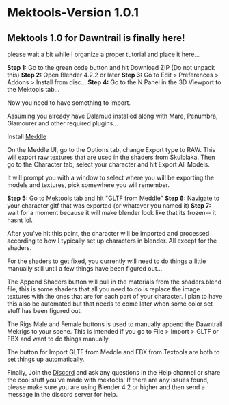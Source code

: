# Mektools-Version 1.0.1
## Mektools 1.0 for Dawntrail is finally here!

 
 
 please wait a bit while I organize a proper tutorial and place it here...


 **Step 1:** Go to the green code button and hit Download ZIP (Do not unpack this)
 **Step 2:** Open Blender 4.2.2 or later
 **Step 3:** Go to Edit > Preferences > Addons > Install from disc...
 **Step 4:** Go to the N Panel in the 3D Viewport to the Mektools tab...

 Now you need to have something to import.

 Assuming you already have Dalamud installed along with Mare, Penumbra, Glamourer and other required plugins...

 Install [Meddle](https://github.com/PassiveModding/Meddle)

On the Meddle UI, go to the Options tab, change Export type to RAW. This will export raw textures that are used in the shaders from Skulblaka. Then go to the Character tab, select your character and hit Export All Models.

It will prompt you with a window to select where you will be exporting the models and textures, pick somewhere you will remember.

**Step 5:** Go to Mektools tab and hit "GLTF from Meddle"
**Step 6:** Navigate to your character.gltf that was exported (or whatever you named it)
**Step 7:** wait for a moment because it will make blender look like that its frozen-- it hasnt lol.

After you've hit this point, the character will be imported and processed according to how I typically set up characters in blender. All except for the shaders.

For the shaders to get fixed, you currently will need to do things a little manually still until a few things have been figured out...

The Append Shaders button will pull in the materials from the shaders.blend file, this is some shaders that all you need to do is replace the image textures with the ones that are for each part of your character. I plan to have this also be automated but that needs to come later when some color set stuff has been figured out.

The Rigs Male and Female buttons is used to manually append the Dawntrail Mekrigs to your scene. This is intended if you go to File > Import > GLTF or FBX and want to do things manually.

The button for Import GLTF from Meddle and FBX from Textools are both to set things up automatically.

Finally, Join the [Discord](https://www.discord.gg/98DqcKE) and ask any questions in the Help channel or share the cool stuff you've made with mektools!
If there are any issues found, please make sure you are using Blender 4.2 or higher and then send a message in the discord server for help.
